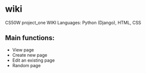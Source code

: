# wiki
CS50W project_one WIKI
Languages: Python (Django), HTML, CSS
## Main functions:
* View page
* Create new page
* Edit an existing page
* Random page
